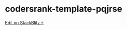 # codersrank-template-pqjrse

[Edit on StackBlitz ⚡️](https://stackblitz.com/edit/codersrank-template-pqjrse)